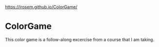 https://jrosem.github.io/ColorGame/

# ColorGame

This color game is a follow-along excercise from a course that I am taking. 
